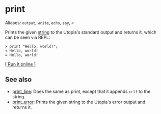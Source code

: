 # print

Aliases: `output`, `write`, `echo`, `say`, `<`

Prints the given [string](../constructs#string) to the Utopia's standard output and returns it, which can be seen via REPL:

    > print "Hello, world!";
    < Hello, world!
    = Hello, world!

[[ Run it online ]](https://utopia.sh/repl#print%20%22Hello%2C%20world!%22%3B)

## See also

- [print_line](print_line): Does the same as print, except that it appends `crlf` to the string.
- [print_error](print_error): Prints the given string to the Utopia's error output and returns it.
